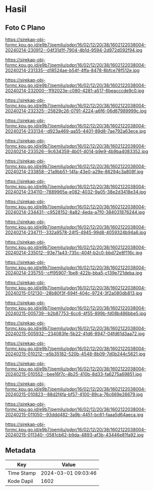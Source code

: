 # Hasil

## Foto C Plano

https://sirekap-obj-formc.kpu.go.id/e9b7/pemilu/pdpr/16/02/12/20/38/1602122038004-20240214-230912--04f31d1f-7904-4b1d-9594-2d972d092f94.jpg

https://sirekap-obj-formc.kpu.go.id/e9b7/pemilu/pdpr/16/02/12/20/38/1602122038004-20240214-231335--d18524ae-b54f-4ffa-8478-8bfce78f512e.jpg

https://sirekap-obj-formc.kpu.go.id/e9b7/pemilu/pdpr/16/02/12/20/38/1602122038004-20240214-232000--1f92023e-c080-4281-a517-6beacccde9c0.jpg

https://sirekap-obj-formc.kpu.go.id/e9b7/pemilu/pdpr/16/02/12/20/38/1602122038004-20240214-232325--25829c26-0791-4224-a6f6-06d67989999c.jpg

https://sirekap-obj-formc.kpu.go.id/e9b7/pemilu/pdpr/16/02/12/20/38/1602122038004-20240214-233134--d923a469-aa55-4401-89d8-7ae792a63ece.jpg

https://sirekap-obj-formc.kpu.go.id/e9b7/pemilu/pdpr/16/02/12/20/38/1602122038004-20240214-233526--9c634359-4b01-4014-b9e9-4b9ba4083352.jpg

https://sirekap-obj-formc.kpu.go.id/e9b7/pemilu/pdpr/16/02/12/20/38/1602122038004-20240214-233858--21a9bb51-14fa-43e0-a29e-86294c3a808f.jpg

https://sirekap-obj-formc.kpu.go.id/e9b7/pemilu/pdpr/16/02/12/20/38/1602122038004-20240214-234110--7889965a-e082-4032-9a05-38e2d3418e34.jpg

https://sirekap-obj-formc.kpu.go.id/e9b7/pemilu/pdpr/16/02/12/20/38/1602122038004-20240214-234431--c9528152-8a82-4eda-a7f0-384031876244.jpg

https://sirekap-obj-formc.kpu.go.id/e9b7/pemilu/pdpr/16/02/12/20/38/1602122038004-20240214-234711--332a9578-24f5-4945-99d8-4059324b94a6.jpg

https://sirekap-obj-formc.kpu.go.id/e9b7/pemilu/pdpr/16/02/12/20/38/1602122038004-20240214-235012--93e71a43-735c-404f-b2c0-bbd72e8f116c.jpg

https://sirekap-obj-formc.kpu.go.id/e9b7/pemilu/pdpr/16/02/12/20/38/1602122038004-20240214-235755--cff95907-1be8-422b-bba5-c139e721deba.jpg

https://sirekap-obj-formc.kpu.go.id/e9b7/pemilu/pdpr/16/02/12/20/38/1602122038004-20240215-012130--28b80f3f-694f-404c-9724-3f2a080db813.jpg

https://sirekap-obj-formc.kpu.go.id/e9b7/pemilu/pdpr/16/02/12/20/38/1602122038004-20240215-005739--b2b87753-6cc6-4f55-899b-fd08b486bbe5.jpg

https://sirekap-obj-formc.kpu.go.id/e9b7/pemilu/pdpr/16/02/12/20/38/1602122038004-20240215-005932--234083fe-5b22-41d6-8947-04fd61d3aa72.jpg

https://sirekap-obj-formc.kpu.go.id/e9b7/pemilu/pdpr/16/02/12/20/38/1602122038004-20240215-010212--e5b35182-520b-4548-8b09-7d0b244c5621.jpg

https://sirekap-obj-formc.kpu.go.id/e9b7/pemilu/pdpr/16/02/12/20/38/1602122038004-20240215-010552--bee16f7c-4b25-410b-8d33-fa6275a69851.jpg

https://sirekap-obj-formc.kpu.go.id/e9b7/pemilu/pdpr/16/02/12/20/38/1602122038004-20240215-010823--88d2f4fa-bf57-4100-89ca-76c669e26679.jpg

https://sirekap-obj-formc.kpu.go.id/e9b7/pemilu/pdpr/16/02/12/20/38/1602122038004-20240215-011050--93ddd482-3a9b-4451-bc61-faaa5d64aeca.jpg

https://sirekap-obj-formc.kpu.go.id/e9b7/pemilu/pdpr/16/02/12/20/38/1602122038004-20240215-011340--0581cb62-b9da-4893-af3b-43446e81fa92.jpg


## Metadata

| Key        | Value               |
| ---------- | ------------------- |
| Time Stamp | 2024-03-01 09:03:46 |
| Kode Dapil | 1602                |



